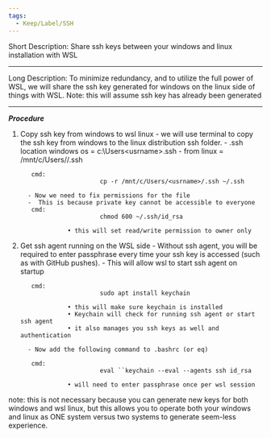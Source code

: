```yaml
---
tags:
  - Keep/Label/SSH
---
```


Short Description:    Share ssh keys between your windows and linux installation with WSL


___________________________________________________________________________

Long Description: 
          To minimize redundancy, and to utilize the full power of WSL, we will share the ssh key generated for windows on the linux side of things with WSL. Note: this will assume ssh key has already been generated
___________________________________________________________________________

___Procedure___ 

1) Copy ssh key from windows to wsl linux
         - we will use terminal to copy the ssh key from windows to the linux distribution ssh folder. 
         - .ssh location windows os = c:\Users\<usrname>\.ssh
         - from linux = /mnt/c/Users/<username>/.ssh

          cmd:          
                             cp -r /mnt/c/Users/<usrname>/.ssh ~/.ssh
                             
         - Now we need to fix permissions for the file 
         -  This is because private key cannot be accessible to everyone
          cmd:          
                             chmod 600 ~/.ssh/id_rsa

                    • this will set read/write permission to owner only
                   

2) Get ssh agent running on the WSL side 
         - Without ssh agent, you will be required to enter passphrase every time 
            your ssh key is accessed (such as with GitHub pushes). 
         - This will allow wsl to start ssh agent on startup

          cmd:          
                             sudo apt install keychain

                    • this will make sure keychain is installed
                    • Keychain will check for running ssh agent or start ssh agent
                    • it also manages you ssh keys as well and authentication

         - Now add the following command to .bashrc (or eq)

          cmd:          
                             eval ``keychain --eval --agents ssh id_rsa

                    • will need to enter passphrase once per wsl session


note: this is not necessary because you can generate new keys for both windows and wsl linux, but this allows you to operate both your windows and linux as ONE system versus two systems to generate seem-less experience.  